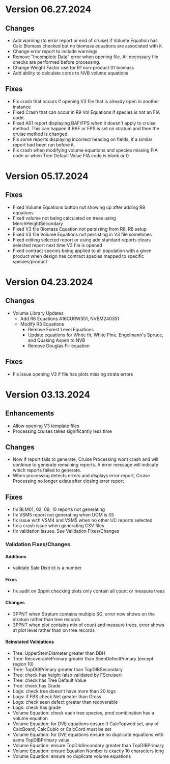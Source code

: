 # Version 06.27.2024

## Changes
 - Add warning (to error report or end of cruise) if Volume Equation has Calc Biomass checked 
   but no biomass equations are associated with it.
 - Change error report to include warnings
 - Remove "Incomplete Data" error when opening file. All necessary file checks are performed before processing. 
 - Change Weight Factor use for R1 non-product 01 biomass
 - Add ability to calculate cords to NVB volume equations


## Fixes
 - Fix crash that occurs if opening V3 file that is already open in another instance
 - Fixed Crash that can occur in R9 Vol Equations if species is not an FIA code. 
 - Fixed A01 report displaying BAF/FPS when it doesn't apply to cruise method.
   This can happen if BAF or FPS is set on stratum and then the cruise method is changed. 
 - Fix some reports displaying incorrect heading on fields, if a similar report had been run before it. 
 - Fix crash when modifying volume equations and species missing FIA code or when Tree Default Value FIA code is blank or 0.
   

# Version 05.17.2024

## Fixes
   - Fixed Volume Equations button not showing up after adding R9 equations
   - Fixed volume not being calculated on trees using MerchHeightSecondary
   - Fixed V3 file Biomass Equation not persisting from R8, R8 setup 
   - Fixed V3 file Volume Equations not persisting in V3 file sometimes
   - Fixed editing selected report or using add standard reports clears selected report next time V3 file is opened
   - Fixed contract species being applied to all population with a given product when design has contract species mapped to specific species/product 



# Version 04.23.2024
## Changes
 - Volume Library Updates 
     - Add R6 Equations A16CURW351, NVBM240351
     - Modify R3 Equations 
       - Remove Forest Level Equations
       - Update equations for White fir, White Pine, Engelmann's Spruce, and Quaking Aspen to NVB
       - Remove Douglas Fir equation
## Fixes 
 - Fix issue opening V3 if file has plots missing strata errors


# Version 03.13.2024

## Enhancements
 - Allow opening V3 template files
 - Processing cruises takes significantly less time

## Changes
 - Now if report fails to generate, Cruise Processing wont crash and will continue to generate remaining reports. A error message will indicate which reports failed to generate. 
 - When processing detects errors and displays error report, Cruise Processing no longer exists after closing error report



## Fixes
 - fix BLM01, 02, 09, 10 reports not generating
 - fix VSM5 report not generating when UOM is 05
 - fix issue with VSM4 and VSM5 when no other UC reports selected
 - fix a crash issue when generating CSV files
 - fix validation issues. See Validation Fixes/Changes

### Validation Fixes/Changes
#### Additions 
 - validate Sale District is a number
#### Fixes
 - fix audit on 3ppnt checking plots only contain all count or measure trees
#### Changes
 - 3PPNT when Stratum contains multiple SG, error now shows on the stratum rather than tree records
 - 3PPNT when plot contains mix of count and measure trees, error shows at plot level rather than on tree records
#### Reinstated Validations
 - Tree: UpperStemDiameter greater than DBH
 - Tree: RecoverablePrimary greater than SeenDefectPrimary (except region 10)
 - Tree: TopDIBPrimary greater than TopDIBSecondary
 - Tree: check has height (also validated by FScruiser)
 - Tree: check has Tree Default Value
 - Tree: check has Grade
 - Logs: check tree doesn't have more than 20 logs
 - Logs: if FBS check Net greater than Gross
 - Logs: check seen defect greater than recoverable
 - Logs: check has grade
 - Volume Equation: check each tree species, prod combination has a volume equation
 - Volume Equation: for DVE equations ensure if CalcTopwod set, any of CalcBoard, CalcCubic or CalcCord must be set
 - Volume Equation: for DVE equations ensure no duplicate equations with same TopDIBPrimary value
 - Volume Equation: ensure TopDibSecondary greater than TopDIBPrimary
 - Volume Equation: ensure Equation Number is exactly 10 characters long
 - Volume Equation: ensure no duplicate volume equations
